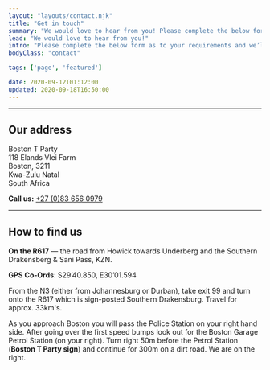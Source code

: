 ```yaml
---
layout: "layouts/contact.njk"
title: "Get in touch"
summary: "We would love to hear from you! Please complete the below form as to your requirements and we’ll get back to you ASAP."
lead: "We would love to hear from you!"
intro: "Please complete the below form as to your requirements and we’ll get back to you ASAP."
bodyClass: "contact"

tags: ['page', 'featured']

date: 2020-09-12T01:12:00
updated: 2020-09-18T16:50:00
---
```


---

## Our address

Boston T Party  
118 Elands Vlei Farm  
Boston, 3211  
Kwa-Zulu Natal  
South Africa

**Call us:** <a href="tel:27-83-6560979">+27 (0)83 656 0979</a>

---

## How to find us

**On the R617** &mdash; the road from Howick towards Underberg and the Southern Drakensberg & Sani Pass, KZN.

**GPS Co-Ords**: S29&rsquo;40.850, E30&rsquo;01.594

From the N3 (either from Johannesburg or Durban), take exit 99 and turn onto the R617 which is sign-posted Southern Drakensburg. Travel for approx. 33km's.

As you approach Boston you will pass the Police Station on your right hand side. After going over the first speed bumps look out for the Boston Garage Petrol Station (on your right). Turn right 50m before the Petrol Station (**Boston T Party sign**) and continue for 300m on a dirt road. We are on the right.
